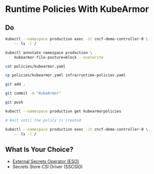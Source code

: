 # Runtime Policies With KubeArmor

## Do

```bash
kubectl --namespace production exec -it cncf-demo-controller-0 \
    -- ls -l /

kubectl annotate namespace production \
    kubearmor-file-posture=block --overwrite

cat policies/kubearmor.yaml

cp policies/kubearmor.yaml infra/runtime-policies.yaml

git add .

git commit -m "KubeArmor"

git push

kubectl --namespace production get kubearmorpolicies

# Wait until the policy is created

kubectl --namespace production exec -it cncf-demo-controller-0 \
    -- ls -l /
```

## What Is Your Choice?

* [External Secrets Operator (ESO)](../secrets/kubecon-paris-eso.md)
* Secrets Store CSI Driver (SSCSID)
